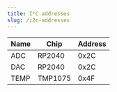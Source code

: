 ```yaml
---
title: I²C addresses
slug: /i2c-addresses
---
```


| Name | Chip     | Address |
|------|----------|---------|
| ADC  | RP2040   | 0x2C    |
| DAC  | RP2040   | 0x2C    |
| TEMP | TMP1075  | 0x4F    |